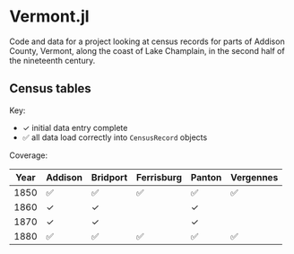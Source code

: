 # Vermont.jl

Code and data for a project looking at census records for parts of Addison County, Vermont, along the coast of Lake Champlain, in the second half of the nineteenth century.



## Census tables

Key: 
- ✓  initial data entry complete
- ✅ all data load correctly into `CensusRecord` objects

Coverage:

| Year | Addison | Bridport | Ferrisburg | Panton | Vergennes |
| --- | --- | --- | --- | --- | --- |
| 1850 |✅|✅|✅|✅| ✅|
| 1860 |✓| ✓ ||✓||
| 1870 |✓| ✓ ||✓||
| 1880 |✅|✅|✅|✅|✅|






